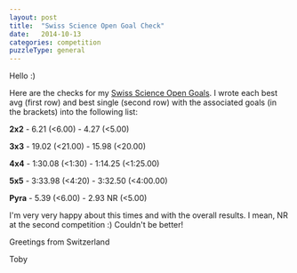 ```yaml
---
layout: post
title:  "Swiss Science Open Goal Check"
date:   2014-10-13
categories: competition
puzzleType: general
---
```

Hello :)

Here are the checks for my [Swiss Science Open Goals](http://tobipch.github.io/Cublog//general/swissscienceopen/tournament/competition/goals/2014/09/23/Swiss-Open-Goals.html).
I wrote each best avg (first row) and best single (second row) with the associated goals (in the brackets) into the following list:

**2x2** - 6.21 (\<6.00) - 4.27 (\<5.00)

**3x3** - 19.02 (\<21.00) - 15.98 (\<20.00)

**4x4** - 1:30.08 (\<1:30) - 1:14.25 (\<1:25.00)

**5x5** - 3:33.98 (\<4:20) - 3:32.50 (\<4:00.00)

**Pyra** - 5.39 (\<6.00) - 2.93 NR (\<5.00)

I'm very very happy about this times and with the overall results. I mean, NR at the second competition :) Couldn't be better!

Greetings from Switzerland

Toby